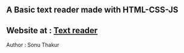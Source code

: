 A Basic text reader made with HTML-CSS-JS
---
Website at : [Text reader](https://sonuthakur03.github.io/Text-Editor/)
---
Author : Sonu Thakur